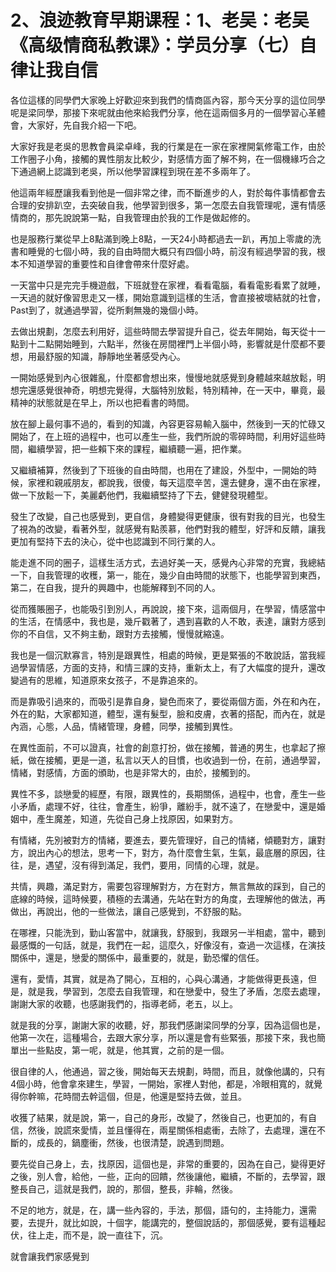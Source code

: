 # 2、浪迹教育早期课程：1、老吴：老吴《高级情商私教课》：学员分享（七）自律让我自信

各位這樣的同學們大家晚上好歡迎來到我們的情商區內容，那今天分享的這位同學呢是梁同學，那接下來呢就由他來給我們分享，他在這兩個多月的一個學習心革體會，大家好，先自我介紹一下吧。

大家好我是老吳的思教會員梁卓峰，我的行業是在一家在家裡開氣修電工作，由於工作圈子小角，接觸的異性朋友比較少，對感情方面了解不夠，在一個機緣巧合之下通過網上認識到老吳，所以他學習課程到現在差不多兩年了。

他這兩年經歷讓我看到他是一個非常之律，而不斷進步的人，對於每件事情都會去合理的安排趴空，去突破自我，他學習到很多，第一怎麼去自我管理呢，還有情感情商的，那先說說第一點，自我管理由於我的工作是做起修的。

也是服務行業從早上8點滿到晚上8點，一天24小時都過去一趴，再加上零歲的洗書和睡覺的七個小時，我的自由時間大概只有四個小時，前沒有經過學習的我，根本不知道學習的重要性和自律會帶來什麼好處。

一天當中只是完完手機遊戲，下班就登在家裡，看看電腦，看看電影看累了就睡，一天過的就好像習思走又一樣，開始意識到這樣的生活，會直接被壞結就的社會，Past到了，就通過學習，從所剩無幾的幾個小時。

去做出規劃，怎麼去利用好，這些時間去學習提升自己，從去年開始，每天從十一點到十二點開始睡到，六點半，然後在房間裡門上半個小時，影響就是什麼都不要想，用最舒服的知識，靜靜地坐著感受內心。

一開始感覺到內心很雜亂，什麼都會想出來，慢慢地就感覺到身體越來越放鬆，明想完還感覺很神奇，明想完覺得，大腦特別放鬆，特別精神，在一天中，畢竟，最精神的狀態就是在早上，所以也把看書的時間。

放在腳上最何事不過的，看到的知識，內容更容易輸入腦中，然後到一天的忙碌又開始了，在上班的過程中，也可以產生一些，我們所說的零碎時間，利用好這些時間，繼續學習，把一些賴下來的課程，繼續聽一遍，把作業。

又繼續補算，然後到了下班後的自由時間，也用在了建設，外型中，一開始的時候，家裡和親戚朋友，都說我，很傻，每天這麼辛苦，還去健身，還不由在家裡，做一下放鬆一下，美麗虧他們，我繼續堅持了下去，健健發現體型。

發生了改變，自己也感覺到，更自信，身體變得更健康，很有對我的目光，也發生了視為的改變，看著外型，就感覺有點羨慕，他們對我的體型，好評和反饋，讓我更加有堅持下去的決心，從中也認識到不同行業的人。

能走進不同的圈子，這樣生活方式，去過好美一天，感覺內心非常的充實，我總結一下，自我管理的收穫，第一，能在，幾少自由時間的狀態下，也能學習到東西，第二，在自我，提升的興趣中，也能解釋到不同的人。

從而獲賬圈子，也能吸引到別人，再說說，接下來，這兩個月，在學習，情感當中的生活，在情感中，我也是，幾斤戳著了，遇到喜歡的人不敢，表達，讓對方感到你的不自信，又不夠主動，跟對方去接觸，慢慢就縮遠。

我也是一個沉默寡言，特別是跟異性，相處的時候，更是緊張的不敢說話，當我經過學習情感，方面的支持，和情三課的支持，重新太上，有了大幅度的提升，還改變過有的思維，知道原來女孩子，不是靠追來的。

而是靠吸引過來的，而吸引是靠自身，變色而來了，要從兩個方面，外在和內在，外在的點，大家都知道，體型，還有髮型，臉和皮膚，衣著的搭配，而內在，就是內涵，心態，人品，情緒管理，身體，同學，接觸到異性。

在異性面前，不可以證真，社會的創意打扮，做在接觸，普通的男生，也拿起了擦紙，做在接觸，更是一道，私言以天人的目慣，也收過到一份，在前，通過學習，情緒，對感情，方面的頒助，也是非常大的，由於，接觸到的。

異性不多，談戀愛的經歷，有限，跟異性的，長期關係，過程中，也會，產生一些小矛盾，處理不好，往往，會產生，紛爭，離紛手，就不遠了，在戀愛中，還是婚姻中，產生魔差，知道，先從自己身上找原因，如果對方。

有情緒，先別被對方的情緒，要進去，要先管理好，自己的情緒，傾聽對方，讓對方，說出內心的想法，思考一下，對方，為什麼會生氣，生氣，最底層的原因，往往，是，遇望，沒有得到滿足，我們，要用，同情的心理，就是。

共情，興趣，滿足對方，需要包容理解對方，方在對方，無言無故的踩到，自己的底線的時候，這時候要，積極的去溝通，先站在對方的角度，去理解他的做法，再做出，再說出，他的一些做法，讓自己感覺到，不舒服的點。

在哪裡，只能洗到，勤山客當中，就讓我，舒服到，我跟另一半相處，當中，聽到最感慨的一句話，就是，我們在一起，這麼久，好像沒有，查過一次這樣，在演技關係中，還是，戀愛的關係中，最重要的，就是，勤恐懼的信任。

還有，愛情，其實，就是為了開心，互相的，心與心溝通，才能做得更長遠，但是，就是我，學習到，怎麼去自我管理，和在戀愛中，發生了矛盾，怎麼去處理，謝謝大家的收聽，也感謝我們的，指導老師，老五，以上。

就是我的分享，謝謝大家的收聽，好，那我們感謝梁同學的分享，因為這個也是，他第一次在，這種場合，去跟大家分享，所以還是會有些緊張，那接下來，我也簡單出一些點皮，第一呢，就是，他其實，之前的是一個。

很自律的人，他通過，習之後，開始每天去規劃，時間，而且，就像他講的，只有4個小時，他會拿來建生，學習，一開始，家裡人對他，都是，冷眼相寬的，就覺得你幹嘛，花時間去幹這個，但是，他還是堅持去做，並且。

收獲了結果，就是說，第一，自己的身形，改變了，然後自己，也更加的，有自信，然後，說謊來愛情，並且懂得在，兩星關係相處衝，去除了，去處理，還在不斷的，成長的，鍋塵衝，然後，也很清楚，說遇到問題。

要先從自己身上，去，找原因，這個也是，非常的重要的，因為在自己，變得更好之後，別人會，給他，一些，正向的回饋，然後讓他，繼續，不斷的，去學習，跟整長自己，這就是我們，說的，那個，整長，非輪，然後。

不足的地方，就是，在，講一些內容的，手法，那個，語句的，主持能力，還需要，去提升，就比如說，十個字，能講完的，整個說話的，那個感覺，要有這種起伏，往上走，而不是，說一直往下，沉。

就會讓我們家感覺到